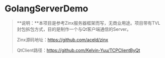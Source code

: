 # GolangServerDemo
 
> **说明：**本项目是参考Zinx服务器框架而写，无商业用途。项目带有TVL封包拆包方式，目的是制作一个与Qt客户端通信的Server。
> 
> Zinx源码地址：https://github.com/aceld/zinx
> 
> QtClient路径：https://github.com/Kelvin-Yuu/TCPClientByQt
